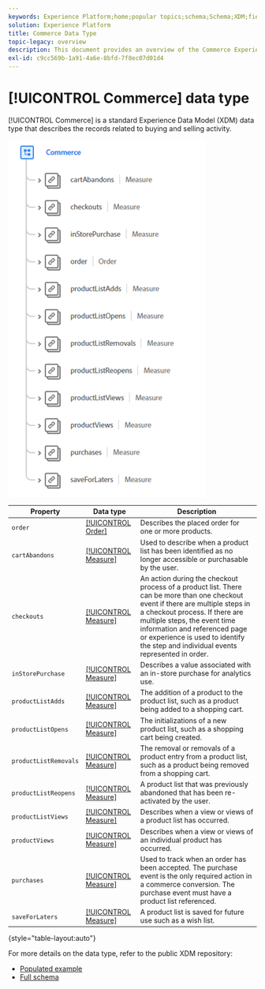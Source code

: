 ```yaml
---
keywords: Experience Platform;home;popular topics;schema;Schema;XDM;fields;schemas;Schemas;commerce;datatype;data-type;data type;
solution: Experience Platform
title: Commerce Data Type
topic-legacy: overview
description: This document provides an overview of the Commerce Experience Data Model (XDM) data type.
exl-id: c9cc569b-1a91-4a6e-8bfd-7f8ec07d01d4
---
```

# [!UICONTROL Commerce] data type

[!UICONTROL Commerce] is a standard Experience Data Model (XDM) data type that describes the records related to buying and selling activity.

<img src='../images/data-types/commerce.PNG' width=400 /><br />

| Property | Data type | Description |
| --- | --- | --- |
| `order` | [[!UICONTROL Order]](./order.md) | Describes the placed order for one or more products. |
| `cartAbandons` | [[!UICONTROL Measure]](./measure.md) | Used to describe when a product list has been identified as no longer accessible or purchasable by the user. |
| `checkouts` | [[!UICONTROL Measure]](./measure.md) | An action during the checkout process of a product list. There can be more than one checkout event if there are multiple steps in a checkout process. If there are multiple steps, the event time information and referenced page or experience is used to identify the step and individual events represented in order. |
| `inStorePurchase` | [[!UICONTROL Measure]](./measure.md) | Describes a value associated with an in-store purchase for analytics use. |
| `productListAdds` | [[!UICONTROL Measure]](./measure.md) | The addition of a product to the product list, such as a product being added to a shopping cart. |
| `productListOpens` | [[!UICONTROL Measure]](./measure.md) | The initializations of a new product list, such as a shopping cart being created. |
| `productListRemovals` | [[!UICONTROL Measure]](./measure.md) | The removal or removals of a product entry from a product list, such as a product being removed from a shopping cart. |
| `productListReopens` | [[!UICONTROL Measure]](./measure.md) | A product list that was previously abandoned that has been re-activated by the user. |
| `productListViews` | [[!UICONTROL Measure]](./measure.md) | Describes when a view or views of a product list has occurred. |
| `productViews` | [[!UICONTROL Measure]](./measure.md) | Describes when a view or views of an individual product has occurred. |
| `purchases` | [[!UICONTROL Measure]](./measure.md) | Used to track when an order has been accepted. The purchase event is the only required action in a commerce conversion. The purchase event must have a product list referenced. |
| `saveForLaters` | [[!UICONTROL Measure]](./measure.md) | A product list is saved for future use such as a wish list. |

{style="table-layout:auto"}

For more details on the data type, refer to the public XDM repository:

* [Populated example](https://github.com/adobe/xdm/blob/master/components/datatypes/marketing/commerce.example.1.json)
* [Full schema](https://github.com/adobe/xdm/blob/master/components/datatypes/marketing/commerce.schema.json)
